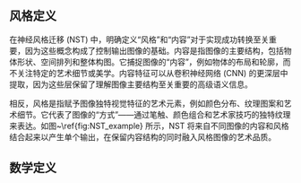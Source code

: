 ## 风格定义

在神经风格迁移 (NST) 中，明确定义“风格”和“内容”对于实现成功转换至关重要，因为这些概念构成了控制输出图像的基础。内容是指图像的主要结构，包括物体形状、空间排列和整体构图。它捕捉图像的“内容”，例如物体的布局和轮廓，而不关注特定的艺术细节或美学。内容特征可以从卷积神经网络 (CNN) 的更深层中提取，因为这些层保留了理解图像主要结构至关重要的高级语义信息。

相反，风格是指赋予图像独特视觉特征的艺术元素，例如颜色分布、纹理图案和艺术细节。它代表了图像的“方式”——通过笔触、颜色组合和艺术家技巧的独特纹理来表达。如图~\ref{fig:NST_example} 所示，NST 将来自不同图像的内容和风格结合起来以产生单个输出，在保留内容结构的同时融入风格图像的艺术品质。

## 数学定义


